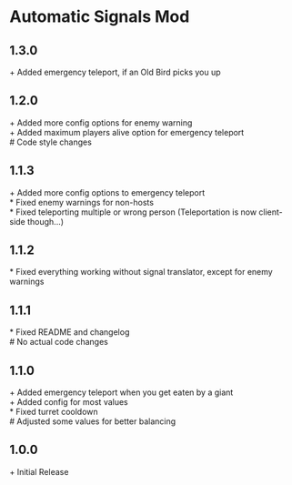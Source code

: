 # Automatic Signals Mod

## 1.3.0<br>

\+ Added emergency teleport, if an Old Bird picks you up

## 1.2.0<br>

\+ Added more config options for enemy warning<br>
\+ Added maximum players alive option for emergency teleport<br>
\# Code style changes<br>

## 1.1.3<br>

\+ Added more config options to emergency teleport<br>
\* Fixed enemy warnings for non-hosts<br>
\* Fixed teleporting multiple or wrong person (Teleportation is now client-side though...)<br>

## 1.1.2<br>

\* Fixed everything working without signal translator, except for enemy warnings<br>

## 1.1.1<br>

\* Fixed README and changelog<br>
\# No actual code changes<br>

## 1.1.0<br>

\+ Added emergency teleport when you get eaten by a giant<br>
\+ Added config for most values<br>
\* Fixed turret cooldown<br>
\# Adjusted some values for better balancing<br>

## 1.0.0<br>

\+ Initial Release<br>
